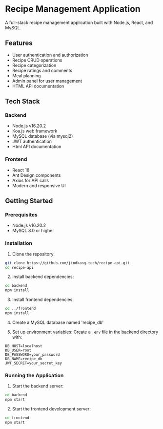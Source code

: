 # Recipe Management Application

A full-stack recipe management application built with Node.js, React, and MySQL.

## Features

- User authentication and authorization
- Recipe CRUD operations
- Recipe categorization
- Recipe ratings and comments
- Meal planning
- Admin panel for user management
- HTML API documentation

## Tech Stack

### Backend
- Node.js v16.20.2
- Koa.js web framework
- MySQL database (via mysql2)
- JWT authentication
- Html API documentation

### Frontend
- React 18
- Ant Design components
- Axios for API calls
- Modern and responsive UI

## Getting Started

### Prerequisites
- Node.js v16.20.2
- MySQL 8.0 or higher

### Installation

1. Clone the repository:
```bash
git clone https://github.com/jindkang-tech/recipe-api.git
cd recipe-api
```

2. Install backend dependencies:
```bash
cd backend
npm install
```

3. Install frontend dependencies:
```bash
cd ../frontend
npm install
```

4. Create a MySQL database named 'recipe_db'

5. Set up environment variables:
Create a `.env` file in the backend directory with:
```
DB_HOST=localhost
DB_USER=root
DB_PASSWORD=your_password
DB_NAME=recipe_db
JWT_SECRET=your_secret_key
```

### Running the Application

1. Start the backend server:
```bash
cd backend
npm start
```

2. Start the frontend development server:
```bash
cd frontend
npm start
```


